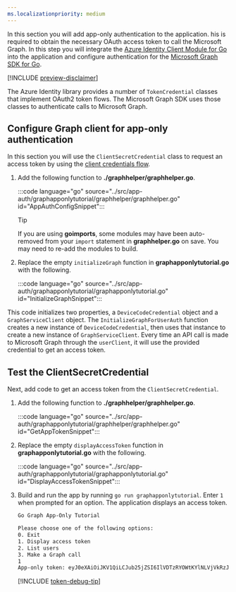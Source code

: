 ```yaml
---
ms.localizationpriority: medium
---
```


<!-- markdownlint-disable MD041 -->

In this section you will add app-only authentication to the application. his is required to obtain the necessary OAuth access token to call the Microsoft Graph. In this step you will integrate the [Azure Identity Client Module for Go](https://github.com/Azure/azure-sdk-for-go/tree/main/sdk/azidentity) into the application and configure authentication for the [Microsoft Graph SDK for Go](https://github.com/microsoftgraph/msgraph-sdk-go).

[!INCLUDE [preview-disclaimer](../preview-disclaimer.md)]

The Azure Identity library provides a number of `TokenCredential` classes that implement OAuth2 token flows. The Microsoft Graph SDK uses those classes to authenticate calls to Microsoft Graph.

## Configure Graph client for app-only authentication

In this section you will use the `ClientSecretCredential` class to request an access token by using the [client credentials flow](/azure/active-directory/develop/v2-oauth2-client-creds-grant-flow).

1. Add the following function to **./graphhelper/graphhelper.go**.

    :::code language="go" source="../src/app-auth/graphapponlytutorial/graphhelper/graphhelper.go" id="AppAuthConfigSnippet":::

    > [!TIP]
    > If you are using **goimports**, some modules may have been auto-removed from your `import` statement in **graphhelper.go** on save. You may need to re-add the modules to build.

1. Replace the empty `initializeGraph` function in **graphapponlytutorial.go** with the following.

    :::code language="go" source="../src/app-auth/graphapponlytutorial/graphapponlytutorial.go" id="InitializeGraphSnippet":::

This code initializes two properties, a `DeviceCodeCredential` object and a `GraphServiceClient` object. The `InitializeGraphForUserAuth` function creates a new instance of `DeviceCodeCredential`, then uses that instance to create a new instance of `GraphServiceClient`. Every time an API call is made to Microsoft Graph through the `userClient`, it will use the provided credential to get an access token.

## Test the ClientSecretCredential

Next, add code to get an access token from the `ClientSecretCredential`.

1. Add the following function to **./graphhelper/graphhelper.go**.

    :::code language="go" source="../src/app-auth/graphapponlytutorial/graphhelper/graphhelper.go" id="GetAppTokenSnippet":::

1. Replace the empty `displayAccessToken` function in **graphapponlytutorial.go** with the following.

    :::code language="go" source="../src/app-auth/graphapponlytutorial/graphapponlytutorial.go" id="DisplayAccessTokenSnippet":::

1. Build and run the app by running `go run graphapponlytutorial`. Enter `1` when prompted for an option. The application displays an access token.

    ```bash
    Go Graph App-Only Tutorial

    Please choose one of the following options:
    0. Exit
    1. Display access token
    2. List users
    3. Make a Graph call
    1
    App-only token: eyJ0eXAiOiJKV1QiLCJub25jZSI6IlVDTzRYOWtKYlNLVjVkRzJGenJqd2xvVUcwWS...
    ```

    [!INCLUDE [token-debug-tip](../../shared/app-token-debug-tip.md)]
